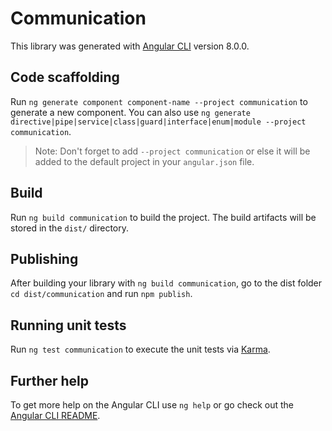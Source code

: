 # Communication

This library was generated with [Angular CLI](https://github.com/angular/angular-cli) version 8.0.0.

## Code scaffolding

Run `ng generate component component-name --project communication` to generate a new component. You can also use `ng generate directive|pipe|service|class|guard|interface|enum|module --project communication`.
> Note: Don't forget to add `--project communication` or else it will be added to the default project in your `angular.json` file. 

## Build

Run `ng build communication` to build the project. The build artifacts will be stored in the `dist/` directory.

## Publishing

After building your library with `ng build communication`, go to the dist folder `cd dist/communication` and run `npm publish`.

## Running unit tests

Run `ng test communication` to execute the unit tests via [Karma](https://karma-runner.github.io).

## Further help

To get more help on the Angular CLI use `ng help` or go check out the [Angular CLI README](https://github.com/angular/angular-cli/blob/master/README.md).
